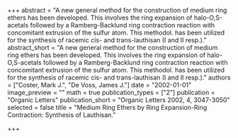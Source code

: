+++
abstract = "A new general method for the construction of medium ring ethers has been developed.  This involves the ring expansion of halo-O,S-acetals followed by a Ramberg-Backlund ring contraction reaction with concomitant extrusion of the sulfur atom.  This methodol. has been utilized for the synthesis of racemic cis- and trans-lauthisan (I and II resp.)."
abstract_short = "A new general method for the construction of medium ring ethers has been developed.  This involves the ring expansion of halo-O,S-acetals followed by a Ramberg-Backlund ring contraction reaction with concomitant extrusion of the sulfur atom.  This methodol. has been utilized for the synthesis of racemic cis- and trans-lauthisan (I and II resp.)."
authors = ["Coster, Mark J.", "De Voss, James J."]
date = "2002-01-01"
image_preview = ""
math = true
publication_types = ["2"]
publication = "Organic Letters"
publication_short = "Organic Letters 2002, 4, 3047-3050"
selected = false
title = "Medium Ring Ethers by Ring Expansion-Ring Contraction: Synthesis of Lauthisan."


+++